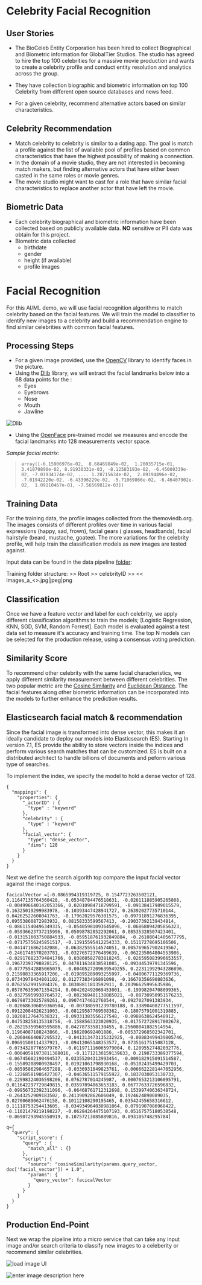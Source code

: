 
# Celebrity Facial Recognition


## User Stories
* The BioCeleb Entity Corporation has been hired to collect Biographical and Biometric information for GlobalTier Studios. The studio has agreed to hire the top 100 celebrities for a massive movie production and wants to create a celebrity profile and conduct entity resolution and analytics across the group. 

* They have collection biographic and biometric information on top 100 Celebrity from different open source databases and news feed.

* For a given celebrity, recommend alternative actors based on similar characteristics.


## Celebrity Recommendation

* Match celebrity to celebrity is similar to a dating app.  The goal is match a profile against the list of available pool of profiles based on common characteristics that have the highest possibility of making a connection.
* In the domain of a movie studio, they are not interested in becoming match makers, but finding alternative actors that have either been casted in the same roles or movie genres.
* The movie studio might want to cast for a role that have similar facial characteristics to replace another actor that have left the movie.


## Biometric Data
* Each celebrity biographical and biometric information have been collected based on publicly available data.  <b>NO</b> sensitive or PII data was obtain for this project.
* Biometric data collected
    * birthdate
    * gender 
    * height (if available)
    * profile images
    
 # Facial Recognition
 For this AI/ML demo, we will use facial recognition algorithms to match celebrity based on the facial features.  We will train the model to classifier to identify new images to a celebrity and build a recommendation engine to find similar celebrities with common facial features.
 
 ## Processing Steps
 * For a given image provided, use the [OpenCV](https://opencv.org/about/) library to identify faces in the picture.
 * Using the  [Dlib](http://dlib.net/) library, we will extract the facial landmarks below into a 68 data points for the :
    * Eyes
    * Eyebrows
    * Nose
    * Mouth
    * Jawline

![Dlib ](https://www.google.com/imgres?imgurl=https://cdn-images-1.medium.com/max/1000/1*YrKg8ae5ZedkJbFgRsX7yA.png&imgrefurl=https://mc.ai/face-detection-with-python-and-dlib/&docid=bm-deq6Ql0DLxM&tbnid=HmJtYa9ul3JKHM:&vet=10ahUKEwiL9L_o_6zkAhVudt8KHZRqBlMQMwiQASgdMB0..i&w=1000&h=338&bih=582&biw=1237&q=dlib&ved=0ahUKEwiL9L_o_6zkAhVudt8KHZRqBlMQMwiQASgdMB0&iact=mrc&uact=8)
 * Using the [OpenFace](https://github.com/TadasBaltrusaitis/OpenFace)  pre-trained model we measures and encode the facial landmarks into 128 measurements vector space. 
 
 *Sample facial matrix:* 
 
> `array([-6.15906976e-02,  8.68469849e-02,  1.20035715e-01,  3.41070890e-02,
        8.91930331e-03, -8.12583193e-02, -6.45000339e-02, -7.01934174e-02,
        ....
        1.28715634e-02,  2.09194496e-02, -7.01942220e-02, -6.43396229e-02,
       -5.71069866e-02, -6.46407902e-02,  1.09110467e-01, -7.56569812e-03])`

## Training Data
For the training data, the profile images collected from the themoviedb.org.  The images consists of different profiles over time in various facial expressions (happy, sad, frown), facial gears ( glasses, headbands), facial hairstyle (beard, mustache, goatee).   The more variations for the celebrity profile, will help train the classification models as new images are tested against.

Input data can be found in the data pipeline [folder](https://github.com/SalientCRGT/scrgt-bdso-cc-datascience/tree/master/datapipeline/data/person/images): 

Training folder structure:
	>> Root
		>> celebrityID
			>> << images_a_<<celebrityID>>.jpg|jpeg|png
			
## Classification 
Once we have a feature vector and label for each celebrity, we apply different classification algorithms to train the models; [Logistic Regression, KNN, SGD, SVM, Random Forrest].  Each model is evaluated against a test data set to measure it's accuracy and training time.  The top N models can be selected for the production release, using a consensus voting prediction.

## Similarity Score
To recommend other celebrity with the same facial characteristics, we apply different similarity measurement between different celebrities.   The two popular metric are the [Cosine Similarity](https://en.wikipedia.org/wiki/Cosine_similarity) and [Euclidean Distance](https://en.wikipedia.org/wiki/Euclidean_distance).  The facial features along other biometric information can be incorporated into the models to further enhance the prediction results.


## Elasticsearch facial match & recommendation
Since the facial image is transformed into dense vector, this makes it an ideally candidate to deploy our models into Elasticsearch (ES). Starting In version 7.1, ES provide the ability to store vectors inside the indices and perform various search matches that can be customized.  ES is built on a distributed architect to handle billions of documents and peform various type of searches.

To implement the index, we specify the model to hold a dense vector of 128.
```
{
  "mappings": {
    "properties": {
      "_actorID" : {
        "type" : "keyword"
      },     
      "celebrity" : {
        "type" : "keyword"
      }, 
      "facial_vector": {
        "type": "dense_vector",
        "dims": 128
      }
    }
  }
}

```
Next we define the search algorith top compare the input facial vector against the image corpus.
```
facicalVector =[-0.0865994319319725, 0.1547723263502121, 0.11647135764360428, -0.05348784476518631, -0.026111885905265808, -0.004996640142053366, 0.02010984718799591, -0.09138417989015579, 0.16325019299983978, -0.10393447428941727, 0.26392027735710144, 0.04262522608041763, -0.17962029576301575, -0.09791891276836395, 0.09553860872983932, 0.08158333599567413, -0.29037392139434814, -0.08611540496349335, -0.05405981093645096, -0.06868094205856323, -0.05936623737215996, 0.05098782852292061, 0.08535328507423401, -0.013151603750884533, -0.059518761932849884, -0.26108041405677795, -0.07175756245851517, -0.13915595412254333, 0.15117278695106506, -0.0414716862142086, -0.06382555514574051, 0.005769657902419567, -0.2461748570203781, -0.03276572376489639, -0.062235064804553986, -0.029176823794841766, 0.03860582783818245, -0.026595083996653557, 0.19672393798828125, 0.047811634838581085, -0.09344539791345596, -0.07775542885065079, -0.0040527209639549255, 0.22311992943286896, 0.21590833365917206, -0.019895289093255997, -0.04806771129369736, 0.07343978434801102, 0.01277383416891098, -0.16670356690883636, 0.07625529915094376, 0.10308811813592911, 0.20396625995635986, 0.057876359671354294, 0.004202492069453001, -0.19998204708099365, -0.03275959938764572, -0.002369481138885021, -0.08730950951576233, 0.06798733025789261, 0.09074174612760544, -0.0927027091383934, -0.020686306059360504, -0.007380591239780188, 0.33890408277511597, 0.09122084826231003, -0.08129587769508362, -0.18075791001319885, 0.10208127647638321, -0.09331383556127548, -0.0988638624548912, 0.047538258135318756, -0.1588563323020935, -0.017572728917002678, -0.26215359568595886, 0.0427873358130455, 0.25608041882514954, 0.11964087188243866, -0.198289692401886, -0.005372968502342701, -0.20604664087295532, -0.041313473135232925, -0.00883499439805746, 0.09691508114337921, -0.09412065148353577, 0.07351617515087128, -0.07343287765979767, -0.011971116065979004, 0.12895527482032776, -0.00040591973811388016, -0.11712130159139633, 0.2198733389377594, -0.06745602190494537, 0.03355204313993454, -0.009182915091514587, -0.15589208900928497, 0.01921061798930168, -0.05102435499429703, -0.08595862984657288, -0.0336931049823761, -0.0066622281447052956, -0.12268581986427307, -0.04636511579155922, 0.1837030053138733, -0.22998324036598206, 0.0762787014245987, -0.0007653213106095791, 0.011642297729849815, 0.03597094863653183, 0.06777633726596832, -0.09956732392311096, -0.06468761712312698, 0.15399740636348724, -0.2643252909183502, 0.24139092862606049, 0.1924624890089035, 0.02700689062476158, 0.10112108290195465, 0.03542455658316612, 0.11118753254413605, -0.034934964030981064, 0.0791907086968422, -0.11021479219198227, -0.06284264475107193, 0.05167575180530548, -0.06907293945550919, 0.10757213085889816, 0.093105748295784]

q={
  "query": {
    "script_score": {
      "query" : {
        "match_all" : {}
      },
      "script": {
        "source": "cosineSimilarity(params.query_vector, doc['facial_vector']) + 1.0", 
        "params": {
          "query_vector": facicalVector
        }
      }
    }
  }
}

```
## Production End-Point
Next we wrap the pipeline into a micro service that can take any input image and/or search criteria to classify new images to a celeberity or recommend similar celebrities.

![load image UI](images/load_images.png)

![enter image description here](images/facialMatch.png)